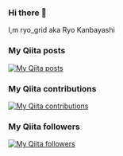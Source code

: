 ### Hi there 👋
I,m ryo_grid aka Ryo Kanbayashi

### My Qiita posts
[![My Qiita posts](https://qiita-badge.apiapi.app/s/ryo_grid/posts.svg)](http://qiita.com/ryo_grid)
### My Qiita contributions
[![My Qiita contributions](https://qiita-badge.apiapi.app/s/ryo_grid/contributions.svg)](http://qiita.com/ryo_grid)
### My Qiita followers
[![My Qiita followers](https://qiita-badge.apiapi.app/s/ryo_grid/followers.svg)](http://qiita.com/ryo_grid)
                

<!--
**ryogrid/ryogrid** is a ✨ _special_ ✨ repository because its `README.md` (this file) appears on your GitHub profile.

Here are some ideas to get you started:

- 🔭 I’m currently working on ...
- 🌱 I’m currently learning ...
- 👯 I’m looking to collaborate on ...
- 🤔 I’m looking for help with ...
- 💬 Ask me about ...
- 📫 How to reach me: ...
- 😄 Pronouns: ...
- ⚡ Fun fact: ...
-->
